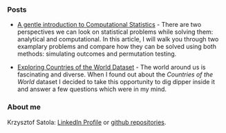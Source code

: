 ### Posts

- [A gentle introduction to Computational Statistics](https://github.com/ksatola/Computational-Statistics/blob/master/README.md) - There are two perspectives we can look on statistical problems while solving them: analytical and computational. In this article, I will walk you through two examplary problems and compare how they can be solved using both methods: simulating outcomes and permutation testing.

- [Exploring Countries of the World Dataset](https://github.com/ksatola/Countries-of-the-World/blob/master/BlogPost.md) - The world around us is fascinating and diverse. When I found out about the _Countries of the World_ dataset I decided to take this opportunity to dig dipper inside it and answer a few questions which were in my mind.

### About me

Krzysztof Satola: [LinkedIn Profile](https://www.linkedin.com/in/ksatola/) or [github repositories](https://github.com/ksatola).
